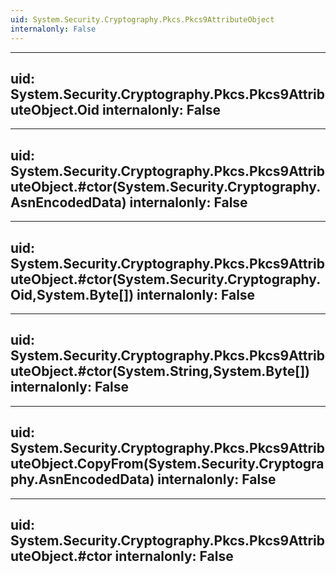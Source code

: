 ```yaml
---
uid: System.Security.Cryptography.Pkcs.Pkcs9AttributeObject
internalonly: False
---
```


---
uid: System.Security.Cryptography.Pkcs.Pkcs9AttributeObject.Oid
internalonly: False
---

---
uid: System.Security.Cryptography.Pkcs.Pkcs9AttributeObject.#ctor(System.Security.Cryptography.AsnEncodedData)
internalonly: False
---

---
uid: System.Security.Cryptography.Pkcs.Pkcs9AttributeObject.#ctor(System.Security.Cryptography.Oid,System.Byte[])
internalonly: False
---

---
uid: System.Security.Cryptography.Pkcs.Pkcs9AttributeObject.#ctor(System.String,System.Byte[])
internalonly: False
---

---
uid: System.Security.Cryptography.Pkcs.Pkcs9AttributeObject.CopyFrom(System.Security.Cryptography.AsnEncodedData)
internalonly: False
---

---
uid: System.Security.Cryptography.Pkcs.Pkcs9AttributeObject.#ctor
internalonly: False
---
